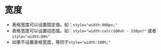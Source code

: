 # 宽度
+ 表格宽度可以设置固定值。如：`style="width:900px;"`
+ 表格宽度可以设置动态值。如：`style="width:calc(100vh - 210px)"` 或者 `style="width:80%"`
+ 如果不设置表格宽度，等同于`style="width:100%;"`
<index/>
<script setup>
import index from "./a.vue"
</script>